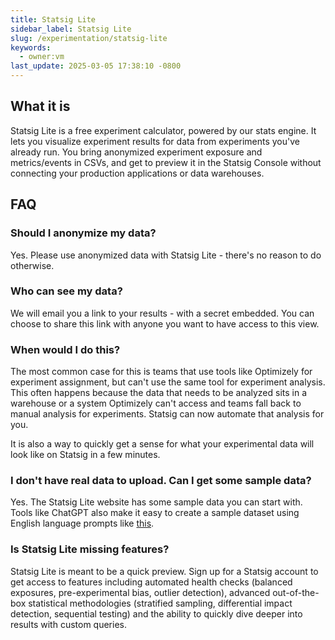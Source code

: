 ```yaml
---
title: Statsig Lite
sidebar_label: Statsig Lite
slug: /experimentation/statsig-lite
keywords:
  - owner:vm
last_update: 2025-03-05 17:38:10 -0800
---
```


## What it is
Statsig Lite is a free experiment calculator, powered by our stats engine. It lets you visualize experiment results for data from experiments you've already run. You bring anonymized experiment exposure and metrics/events in CSVs, and get to preview it in the Statsig Console without connecting your production applications or data warehouses.

## FAQ

### Should I anonymize my data?
Yes. Please use anonymized data with Statsig Lite - there's no reason to do otherwise.

### Who can see my data?
We will email you a link to your results - with a secret embedded. You can choose to share this link with anyone you want to have access to this view. 

### When would I do this?
The most common case for this is teams that use tools like Optimizely for experiment assignment, but can't use the same tool for experiment analysis. This often happens because the data that needs to be analyzed sits in a warehouse or a system Optimizely can't access and teams fall back to manual analysis for experiments. Statsig can now automate that analysis for you. 

It is also a way to quickly get a sense for what your experimental data will look like on Statsig in a few minutes. 

### I don't have real data to upload. Can I get some sample data?
Yes. The Statsig Lite website has some sample data you can start with. Tools like ChatGPT also make it easy to create a sample dataset using English language prompts like [this](https://chatgpt.com/share/67bf3105-b984-800c-99b4-02935deb5f5b). 

### Is Statsig Lite missing features? 
Statsig Lite is meant to be a quick preview. Sign up for a Statsig account to get access to features including automated health checks (balanced exposures, pre-experimental bias, outlier detection), advanced out-of-the-box statistical methodologies (stratified sampling, differential impact detection, sequential testing) and the ability to quickly dive deeper into results with custom queries.
